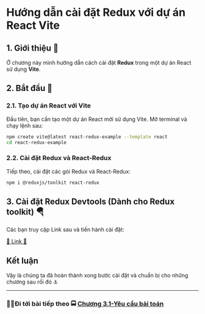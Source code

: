# Hướng dẫn cài đặt Redux với dự án React Vite

## 1. Giới thiệu 👶

Ở chương này mình hướng dẫn cách cài đặt **Redux** trong một dự án React sử dụng **Vite**. 

## 2. Bắt đầu 🚀 

### 2.1. Tạo dự án React với Vite

Đầu tiên, bạn cần tạo một dự án React mới sử dụng Vite. Mở terminal và chạy lệnh sau:

```bash
npm create vite@latest react-redux-example --template react
cd react-redux-example
```

### 2.2. Cài đặt Redux và React-Redux

Tiếp theo, cài đặt các gói Redux và React-Redux:

```bash
npm i @reduxjs/toolkit react-redux
```

## 3. Cài đặt Redux Devtools (Dành cho Redux toolkit) 🪂

Các bạn truy cập Link sau và tiến hành cài đặt:

[🚚 Link 🚚][link-redux-devtools]



## Kết luận

Vậy là chúng ta đã hoàn thành xong bước cài đặt và chuẩn bị cho những chương sau rồi đó ⚓

___
### 🐱‍🏍Đi tới bài tiếp theo 🚍 [Chương 3.1-Yêu cầu bài toán][link-chuong-3.1]


[link-chuong-3.1]: https://github.com/TranDatk/

[link-redux-devtools]: https://chromewebstore.google.com/detail/redux-devtools/lmhkpmbekcpmknklioeibfkpmmfibljd